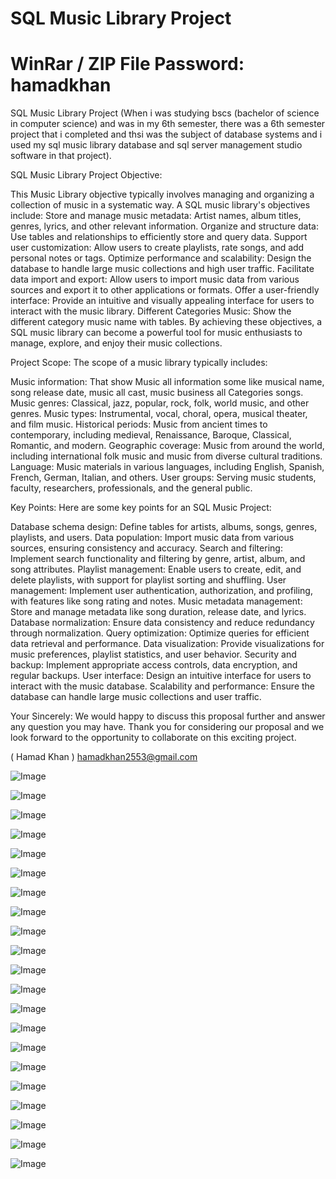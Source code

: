 # SQL Music Library Project
# WinRar / ZIP File Password: hamadkhan
SQL Music Library Project (When i was studying bscs (bachelor of science in computer science) and was in my 6th semester, there was a 6th semester project that i completed  and thsi was the subject of database systems and i used my sql music library database and sql server management studio software in that project).

SQL Music Library Project Objective:

This Music Library objective typically involves managing and organizing a collection of music in a systematic way. A SQL music library's objectives include: Store and manage music metadata: Artist names, album titles, genres, lyrics, and other relevant information. Organize and structure data: Use tables and relationships to efficiently store and query data. Support user customization: Allow users to create playlists, rate songs, and add personal notes or tags. Optimize performance and scalability: Design the database to handle large music collections and high user traffic. Facilitate data import and export: Allow users to import music data from various sources and export it to other applications or formats. Offer a user-friendly interface: Provide an intuitive and visually appealing interface for users to interact with the music library. Different Categories Music: Show the different category music name with tables. By achieving these objectives, a SQL music library can become a powerful tool for music enthusiasts to manage, explore, and enjoy their music collections.

Project Scope: The scope of a music library typically includes:

Music information: That show Music all information some like musical name, song release date, music all cast, music business all Categories songs.
Music genres: Classical, jazz, popular, rock, folk, world music, and other genres.
Music types: Instrumental, vocal, choral, opera, musical theater, and film music.
Historical periods: Music from ancient times to contemporary, including medieval, Renaissance, Baroque, Classical, Romantic, and modern.
Geographic coverage: Music from around the world, including international folk music and music from diverse cultural traditions.
Language: Music materials in various languages, including English, Spanish, French, German, Italian, and others.
User groups: Serving music students, faculty, researchers, professionals, and the general public.

Key Points: Here are some key points for an SQL Music Project:

Database schema design: Define tables for artists, albums, songs, genres, playlists, and users.
Data population: Import music data from various sources, ensuring consistency and accuracy.
Search and filtering: Implement search functionality and filtering by genre, artist, album, and song attributes.
Playlist management: Enable users to create, edit, and delete playlists, with support for playlist sorting and shuffling.
User management: Implement user authentication, authorization, and profiling, with features like song rating and notes.
Music metadata management: Store and manage metadata like song duration, release date, and lyrics.
Database normalization: Ensure data consistency and reduce redundancy through normalization.
Query optimization: Optimize queries for efficient data retrieval and performance.
Data visualization: Provide visualizations for music preferences, playlist statistics, and user behavior.
Security and backup: Implement appropriate access controls, data encryption, and regular backups.
User interface: Design an intuitive interface for users to interact with the music database.
Scalability and performance: Ensure the database can handle large music collections and user traffic.

Your Sincerely: We would happy to discuss this proposal further and answer any question you may have. Thank you for considering our proposal and we look forward to the opportunity to collaborate on this exciting project.

( Hamad Khan ) hamadkhan2553@gmail.com

![Image](https://github.com/user-attachments/assets/9bf7a43a-61e3-40b2-b59b-28480615badc)

![Image](https://github.com/user-attachments/assets/1efd8c1c-7241-49ef-afad-5f02914d916d)

![Image](https://github.com/user-attachments/assets/ea0ce656-2e9d-4e32-917c-8c48697d2ff6)

![Image](https://github.com/user-attachments/assets/818ba27b-c734-4781-9da4-8e83a33f948a)

![Image](https://github.com/user-attachments/assets/7a4b32e0-0886-4289-a730-217a1473bdae)

![Image](https://github.com/user-attachments/assets/bb95f69c-04b7-4795-97ac-a5d00d07efe0)

![Image](https://github.com/user-attachments/assets/f47885de-a9ba-476a-9945-da27afeed16d)

![Image](https://github.com/user-attachments/assets/51948cd5-0e69-4210-bed7-60e88ab62aee)

![Image](https://github.com/user-attachments/assets/0f3c1735-8687-459f-8ab3-3690d7981a83)

![Image](https://github.com/user-attachments/assets/8cdf4135-d4b8-45c1-8d9b-0a41728bd188)

![Image](https://github.com/user-attachments/assets/d04eae72-745b-44a0-95f1-7ce976e560a9)

![Image](https://github.com/user-attachments/assets/65c73910-a016-4945-9688-b2baf707253a)

![Image](https://github.com/user-attachments/assets/703596d9-6a77-4c3d-9e82-5f5886662590)

![Image](https://github.com/user-attachments/assets/c7ed38b8-b8ae-401e-bf98-2bda05c87559)

![Image](https://github.com/user-attachments/assets/730abca8-0e26-4c1d-ba08-92d1d728157c)

![Image](https://github.com/user-attachments/assets/4c61ac44-6271-499e-989a-ecb68725889a)

![Image](https://github.com/user-attachments/assets/83c43d9e-020f-4e6f-8915-4da5b44dd058)

![Image](https://github.com/user-attachments/assets/23ea408b-d4c3-45a3-a844-392720c3fd8f)

![Image](https://github.com/user-attachments/assets/ff69dba2-6593-4e36-8abc-dfb03cffb001)

![Image](https://github.com/user-attachments/assets/43c7037d-6d78-4370-b808-54b8371a6eb3)

![Image](https://github.com/user-attachments/assets/9ef98082-057e-49da-849e-6252b56c684d)
